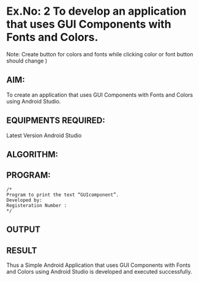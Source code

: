 # Ex.No: 2 To develop an application that uses GUI Components with Fonts and Colors. 
Note: Create button for colors and fonts while clicking color or font button should change )


## AIM:

To create an application that uses GUI Components with Fonts and Colors using Android Studio.

## EQUIPMENTS REQUIRED:

Latest Version Android Studio

## ALGORITHM:


## PROGRAM:
```
/*
Program to print the text “GUIcomponent”.
Developed by:
Registeration Number :
*/
```

## OUTPUT




## RESULT
Thus a Simple Android Application that uses GUI Components with Fonts and Colors using Android Studio is developed and executed successfully.


